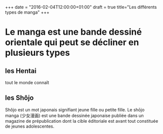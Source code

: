 +++
date = "2016-02-04T12:00:00+01:00"
draft = true
title="Les différents types de manga"
+++
# Le manga est une bande dessiné orientale qui peut se décliner en plusieurs types
## les Hentai
tout le monde connaît


## les Shôjo
Shôjo est un mot japonais signifiant jeune fille ou petite fille.
Le shōjo manga (少女漫画) est une bande dessinée japonaise publiée dans un magazine de prépublication dont la cible éditoriale est avant tout constituée de jeunes adolescentes. 
